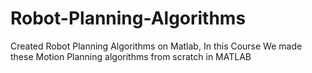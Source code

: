 # Robot-Planning-Algorithms
Created Robot Planning Algorithms on Matlab, 
In this Course We made these Motion Planning algorithms from scratch in MATLAB
